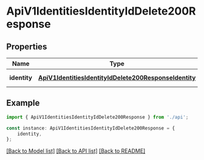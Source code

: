# ApiV1IdentitiesIdentityIdDelete200Response


## Properties

Name | Type | Description | Notes
------------ | ------------- | ------------- | -------------
**identity** | [**ApiV1IdentitiesIdentityIdDelete200ResponseIdentity**](ApiV1IdentitiesIdentityIdDelete200ResponseIdentity.md) |  | [default to undefined]

## Example

```typescript
import { ApiV1IdentitiesIdentityIdDelete200Response } from './api';

const instance: ApiV1IdentitiesIdentityIdDelete200Response = {
    identity,
};
```

[[Back to Model list]](../README.md#documentation-for-models) [[Back to API list]](../README.md#documentation-for-api-endpoints) [[Back to README]](../README.md)
